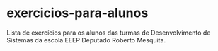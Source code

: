 # exercicios-para-alunos
Lista de exercícios para os alunos das turmas de Desenvolvimento de Sistemas da escola EEEP Deputado Roberto Mesquita.
